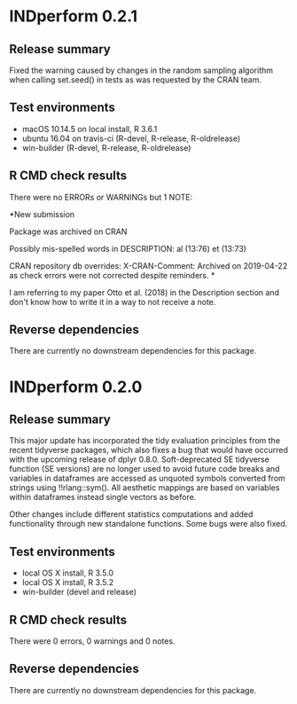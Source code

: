 INDperform 0.2.1
================

## Release summary

Fixed the warning caused by changes in the random sampling algorithm when calling set.seed() in tests as was requested by the CRAN team.

## Test environments

* macOS 10.14.5 on local install, R 3.6.1
* ubuntu 16.04 on travis-ci (R-devel, R-release, R-oldrelease)
* win-builder (R-devel, R-release, R-oldrelease)

## R CMD check results

There were no ERRORs or WARNINGs but 1 NOTE:
  
*New submission

Package was archived on CRAN

Possibly mis-spelled words in DESCRIPTION:
  al (13:76)
  et (13:73)

CRAN repository db overrides:
  X-CRAN-Comment: Archived on 2019-04-22 as check errors were not
    corrected despite reminders. *
  
I am referring to my paper Otto et al. (2018) in the Description section and don't know how to write it in a way to not receive a note.  

## Reverse dependencies

There are currently no downstream dependencies for this package.



INDperform 0.2.0
================

## Release summary

This major update has incorporated the tidy evaluation principles from the recent tidyverse packages, which also fixes a bug that would have occurred with the upcoming release of dplyr 0.8.0. Soft-deprecated SE tidyverse function (SE versions) are no longer used to avoid future code breaks and variables in dataframes are accessed as unquoted symbols converted from strings using !!rlang::sym(). All aesthetic mappings are based on variables within dataframes instead single vectors as before.

Other changes include different statistics computations and added functionality through new standalone functions. Some bugs were also fixed.


## Test environments

* local OS X install, R 3.5.0
* local OS X install, R 3.5.2
* win-builder (devel and release)

## R CMD check results 

There were 0 errors, 0 warnings and 0 notes.



## Reverse dependencies

There are currently no downstream dependencies for this package.



